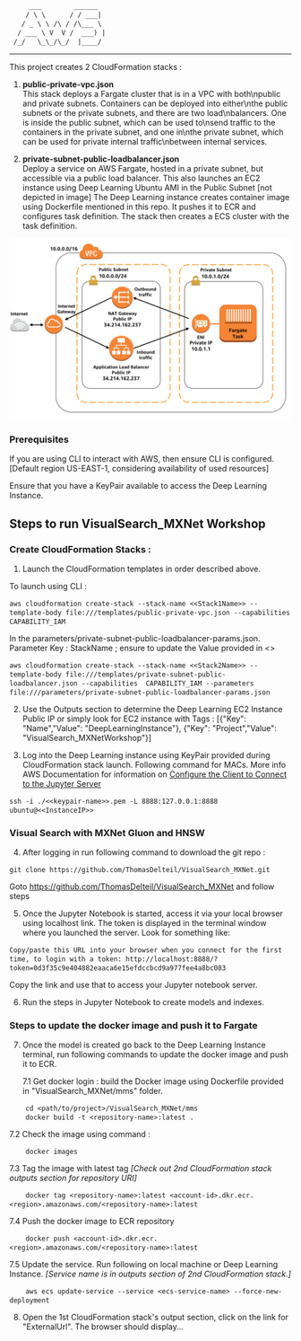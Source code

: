          ___        ______    
        / \ \      / / ___|   
       / _ \ \ /\ / /\___ \  
      / ___ \ V  V /  ___) | 
     /_/   \_\_/\_/  |____/   
 ----------------------------------------------------------------- 

This project creates 2 CloudFormation stacks :
1. **public-private-vpc.json**   
This stack deploys a Fargate cluster that is in a VPC with both\npublic and private subnets. Containers can be deployed into either\nthe public subnets or the private subnets, and there are two load\nbalancers. One is inside the public subnet, which can be used to\nsend traffic to the containers in the private subnet, and one in\nthe private subnet, which can be used for private internal traffic\nbetween internal services.


2. **private-subnet-public-loadbalancer.json**   
Deploy a service on AWS Fargate, hosted in a private subnet, but accessible via a public load balancer. 
This also launches an EC2 instance using Deep Learning Ubuntu AMI in the Public Subnet [not depicted in image]
The Deep Learning instance creates container image using Dockerfile mentioned in this repo. It pushes it to ECR and configures task definition.
The stack then creates a ECS cluster with the task definition.

![private subnet public load balancer](images/private-task-public-loadbalancer.png)

### Prerequisites

If you are using CLI to interact with AWS, then ensure CLI is configured. [Default region US-EAST-1, considering availability of used resources]

Ensure that you have a KeyPair available to access the Deep Learning Instance.

## Steps to run VisualSearch_MXNet Workshop

 
 
### Create CloudFormation Stacks :  
1. Launch the CloudFormation templates in order described above.
 
To launch using CLI :  
```
aws cloudformation create-stack --stack-name <<Stack1Name>> --template-body file:///templates/public-private-vpc.json --capabilities  CAPABILITY_IAM 
```

In the parameters/private-subnet-public-loadbalancer-params.json. Parameter Key : StackName ; ensure to update the Value provided in <<Stack1Name>>

```
aws cloudformation create-stack --stack-name <<Stack2Name>> --template-body file:///templates/private-subnet-public-loadbalancer.json --capabilities  CAPABILITY_IAM --parameters file:///parameters/private-subnet-public-loadbalancer-params.json 
```



2. Use the Outputs section to determine the Deep Learning EC2 Instance Public IP or simply look for EC2 instance with Tags : 
[{"Key": "Name","Value": "DeepLearningInstance"}, {"Key": "Project","Value": "VisualSearch_MXNetWorkshop"}]



3. Log into the Deep Learning instance using KeyPair provided during CloudFormation stack launch. 
Following command for MACs. 
More info AWS Documentation for information on [Configure the Client to Connect to the Jupyter Server](https://docs.aws.amazon.com/dlami/latest/devguide/setup-jupyter-configure-client.html) 


```
ssh -i ./<<keypair-name>>.pem -L 8888:127.0.0.1:8888 ubuntu@<<InstanceIP>>
```



### Visual Search with MXNet Gluon and HNSW

4. After logging in run following command to download the git repo :
 
```
git clone https://github.com/ThomasDelteil/VisualSearch_MXNet.git
```

Goto https://github.com/ThomasDelteil/VisualSearch_MXNet and follow steps


5. Once the Jupyter Notebook is started, access it via your local browser using localhost link. The token is displayed in the terminal window where you launched the server. Look for something like:
```
Copy/paste this URL into your browser when you connect for the first time, to login with a token: http://localhost:8888/?token=0d3f35c9e404882eaaca6e15efdccbcd9a977fee4a8bc083
```

Copy the link and use that to access your Jupyter notebook server.
  


6. Run the steps in Jupyter Notebook to create models and indexes.



### Steps to update the docker image and push it to Fargate

7. Once the model is created go back to the Deep Learning Instance terminal, run following commands to update the docker image and push it to ECR.
    

   7.1 Get docker login :
build the Docker image using Dockerfile provided in "VisualSearch_MXNet/mms" folder.

```
    cd <path/to/project>/VisualSearch_MXNet/mms
    docker build -t <repository-name>:latest .
```


  7.2 Check the image using command :

```
    docker images
```


   7.3 Tag the image with latest tag *[Check out 2nd CloudFormation stack outputs section for repository URI]*
```
    docker tag <repository-name>:latest <account-id>.dkr.ecr.<region>.amazonaws.com/<repository-name>:latest
```


   7.4 Push the docker image to ECR repository

```
    docker push <account-id>.dkr.ecr.<region>.amazonaws.com/<repository-name>:latest
```


   7.5 Update the service. Run following on local machine or Deep Learning Instance. *[Service name is in outputs section of 2nd CloudFormation stack.]*
```
    aws ecs update-service --service <ecs-service-name> --force-new-deployment
```



8. Open the 1st CloudFormation stack's output section, click on the link for "ExternalUrl". The browser should display...
